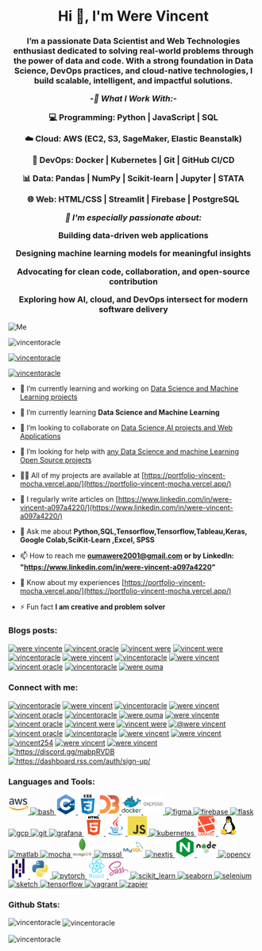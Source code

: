 <h1 align="center">Hi 👋, I'm Were Vincent</h1>
<h3 align="center">I’m a passionate Data Scientist and Web Technologies enthusiast dedicated to solving real-world problems through the power of data and code. With a strong foundation in Data Science, DevOps practices, and cloud-native technologies, I build scalable, intelligent, and impactful solutions.




*-🔧 What I Work With:-*

💻 Programming: Python | JavaScript | SQL

☁️ Cloud: AWS (EC2, S3, SageMaker, Elastic Beanstalk)

🐳 DevOps: Docker | Kubernetes | Git | GitHub CI/CD

📊 Data: Pandas | NumPy | Scikit-learn | Jupyter | STATA

🌐 Web: HTML/CSS | Streamlit | Firebase | PostgreSQL


*🚀 I'm especially passionate about:*

Building data-driven web applications

Designing machine learning models for meaningful insights

Advocating for clean code, collaboration, and open-source contribution

Exploring how AI, cloud, and DevOps intersect for modern software delivery</h3>

<img src="https://camo.githubusercontent.com/cfc09edfaea8a8862a7b049e65d4d3b8c3716c35bcf23af20735f8f3ea5db1c4/68747470733a2f2f6d656469612e67697068792e636f6d2f6d656469612f5666335a4b64696c6c544d4f4f614f686f302f67697068792e676966" alt="Me"  padding-left:1900px> 

<p align="left"> <img src="https://komarev.com/ghpvc/?username=vincentoracle&label=Profile%20views&color=0e75b6&style=flat" alt="vincentoracle" /> </p>

<p align="left"> <a href="https://github.com/ryo-ma/github-profile-trophy"><img src="https://github-profile-trophy.vercel.app/?username=vincentoracle" alt="vincentoracle" /></a> </p>

<p align="left"> <a href="https://twitter.com/vincentoracle" target="blank"><img src="https://img.shields.io/twitter/follow/vincentoracle?logo=twitter&style=for-the-badge" alt="vincentoracle" /></a> </p>

- 🔭 I’m currently learning and working on [Data Science and Machine Learning projects](https://portfolio-vincent-mocha.vercel.app/)

- 🌱 I’m currently learning **Data Science and Machine Learning**

- 👯 I’m looking to collaborate on [Data Science,AI projects and Web Applications](https://portfolio-vincent-mocha.vercel.app/)

- 🤝 I’m looking for help with [any Data Science and machine Learning Open Source projects](https://portfolio-vincent-mocha.vercel.app/)

- 👨‍💻 All of my projects are available at [https://portfolio-vincent-mocha.vercel.app/](https://portfolio-vincent-mocha.vercel.app/)

- 📝 I regularly write articles on [https://www.linkedin.com/in/were-vincent-a097a4220/](https://www.linkedin.com/in/were-vincent-a097a4220/)

- 💬 Ask me about **Python,SQL,Tensorflow,Tensorflow,Tableau,Keras, Google Colab,SciKit-Learn ,Excel, SPSS**

- 📫 How to reach me **oumawere2001@gmail.com or by LinkedIn: "https://www.linkedin.com/in/were-vincent-a097a4220"**

- 📄 Know about my experiences [https://portfolio-vincent-mocha.vercel.app/](https://portfolio-vincent-mocha.vercel.app/)

- ⚡ Fun fact **I am creative and problem solver**

### Blogs posts:
<!-- BLOG-POST-LIST:START -->
<p align="left">
<a href="https://fb.com/were vincente" target="blank"><img align="center" src="https://raw.githubusercontent.com/rahuldkjain/github-profile-readme-generator/master/src/images/icons/Social/facebook.svg" alt="were vincente" height="30" width="40" /></a>
<a href="https://instagram.com/vincent oracle" target="blank"><img align="center" src="https://raw.githubusercontent.com/rahuldkjain/github-profile-readme-generator/master/src/images/icons/Social/instagram.svg" alt="vincent oracle" height="30" width="40" /></a>
<a href="https://dribbble.com/vincent were" target="blank"><img align="center" src="https://raw.githubusercontent.com/rahuldkjain/github-profile-readme-generator/master/src/images/icons/Social/dribbble.svg" alt="vincent were" height="30" width="40" /></a>
<a href="https://hashnode.com/vincent were" target="blank"><img align="center" src="https://raw.githubusercontent.com/rahuldkjain/github-profile-readme-generator/master/src/images/icons/Social/hashnode.svg" alt="vincent were" height="30" width="40" /></a>
<a href="https://codepen.io/vincentoracle" target="blank"><img align="center" src="https://raw.githubusercontent.com/rahuldkjain/github-profile-readme-generator/master/src/images/icons/Social/codepen.svg" alt="vincentoracle" height="30" width="40" /></a>
<a href="https://dev.to/were vincent" target="blank"><img align="center" src="https://raw.githubusercontent.com/rahuldkjain/github-profile-readme-generator/master/src/images/icons/Social/devto.svg" alt="were vincent" height="30" width="40" /></a>
<a href="https://twitter.com/vincentoracle" target="blank"><img align="center" src="https://raw.githubusercontent.com/rahuldkjain/github-profile-readme-generator/master/src/images/icons/Social/twitter.svg" alt="vincentoracle" height="30" width="40" /></a>
<a href="https://linkedin.com/in/were vincent" target="blank"><img align="center" src="https://raw.githubusercontent.com/rahuldkjain/github-profile-readme-generator/master/src/images/icons/Social/linked-in-alt.svg" alt="were vincent" height="30" width="40" /></a>
<a href="https://stackoverflow.com/users/vincent oracle" target="blank"><img align="center" src="https://raw.githubusercontent.com/rahuldkjain/github-profile-readme-generator/master/src/images/icons/Social/stack-overflow.svg" alt="vincent oracle" height="30" width="40" /></a>
<a href="https://codesandbox.com/vincentoracle" target="blank"><img align="center" src="https://raw.githubusercontent.com/rahuldkjain/github-profile-readme-generator/master/src/images/icons/Social/codesandbox.svg" alt="vincentoracle" height="30" width="40" /></a>
<a href="https://kaggle.com/were ouma" target="blank"><img align="center" src="https://raw.githubusercontent.com/rahuldkjain/github-profile-readme-generator/master/src/images/icons/Social/kaggle.svg" alt="were ouma" height="30" width="40" /></a>
<!-- BLOG-POST-LIST:END -->



<h3 align="left">Connect with me:</h3>
<p align="left">
<a href="https://codepen.io/vincentoracle" target="blank"><img align="center" src="https://raw.githubusercontent.com/rahuldkjain/github-profile-readme-generator/master/src/images/icons/Social/codepen.svg" alt="vincentoracle" height="30" width="40" /></a>
<a href="https://dev.to/were vincent" target="blank"><img align="center" src="https://raw.githubusercontent.com/rahuldkjain/github-profile-readme-generator/master/src/images/icons/Social/devto.svg" alt="were vincent" height="30" width="40" /></a>
<a href="https://twitter.com/vincentoracle" target="blank"><img align="center" src="https://raw.githubusercontent.com/rahuldkjain/github-profile-readme-generator/master/src/images/icons/Social/twitter.svg" alt="vincentoracle" height="30" width="40" /></a>
<a href="https://linkedin.com/in/were vincent" target="blank"><img align="center" src="https://raw.githubusercontent.com/rahuldkjain/github-profile-readme-generator/master/src/images/icons/Social/linked-in-alt.svg" alt="were vincent" height="30" width="40" /></a>
<a href="https://stackoverflow.com/users/vincent oracle" target="blank"><img align="center" src="https://raw.githubusercontent.com/rahuldkjain/github-profile-readme-generator/master/src/images/icons/Social/stack-overflow.svg" alt="vincent oracle" height="30" width="40" /></a>
<a href="https://codesandbox.com/vincentoracle" target="blank"><img align="center" src="https://raw.githubusercontent.com/rahuldkjain/github-profile-readme-generator/master/src/images/icons/Social/codesandbox.svg" alt="vincentoracle" height="30" width="40" /></a>
<a href="https://kaggle.com/were ouma" target="blank"><img align="center" src="https://raw.githubusercontent.com/rahuldkjain/github-profile-readme-generator/master/src/images/icons/Social/kaggle.svg" alt="were ouma" height="30" width="40" /></a>
<a href="https://fb.com/were vincente" target="blank"><img align="center" src="https://raw.githubusercontent.com/rahuldkjain/github-profile-readme-generator/master/src/images/icons/Social/facebook.svg" alt="were vincente" height="30" width="40" /></a>
<a href="https://instagram.com/vincent oracle" target="blank"><img align="center" src="https://raw.githubusercontent.com/rahuldkjain/github-profile-readme-generator/master/src/images/icons/Social/instagram.svg" alt="vincent oracle" height="30" width="40" /></a>
<a href="https://dribbble.com/vincent were" target="blank"><img align="center" src="https://raw.githubusercontent.com/rahuldkjain/github-profile-readme-generator/master/src/images/icons/Social/dribbble.svg" alt="vincent were" height="30" width="40" /></a>
<a href="https://hashnode.com/vincent were" target="blank"><img align="center" src="https://raw.githubusercontent.com/rahuldkjain/github-profile-readme-generator/master/src/images/icons/Social/hashnode.svg" alt="vincent were" height="30" width="40" /></a>
<a href="https://medium.com/@were vincent" target="blank"><img align="center" src="https://raw.githubusercontent.com/rahuldkjain/github-profile-readme-generator/master/src/images/icons/Social/medium.svg" alt="@were vincent" height="30" width="40" /></a>
<a href="https://www.youtube.com/c/vincent oracle" target="blank"><img align="center" src="https://raw.githubusercontent.com/rahuldkjain/github-profile-readme-generator/master/src/images/icons/Social/youtube.svg" alt="vincent oracle" height="30" width="40" /></a>
<a href="https://www.codechef.com/users/vincentoracle" target="blank"><img align="center" src="https://cdn.jsdelivr.net/npm/simple-icons@3.1.0/icons/codechef.svg" alt="vincentoracle" height="30" width="40" /></a>
<a href="https://www.hackerrank.com/were vincent" target="blank"><img align="center" src="https://raw.githubusercontent.com/rahuldkjain/github-profile-readme-generator/master/src/images/icons/Social/hackerrank.svg" alt="were vincent" height="30" width="40" /></a>
<a href="https://codeforces.com/profile/were vincent" target="blank"><img align="center" src="https://raw.githubusercontent.com/rahuldkjain/github-profile-readme-generator/master/src/images/icons/Social/codeforces.svg" alt="were vincent" height="30" width="40" /></a>
<a href="https://www.leetcode.com/vincent254" target="blank"><img align="center" src="https://raw.githubusercontent.com/rahuldkjain/github-profile-readme-generator/master/src/images/icons/Social/leet-code.svg" alt="vincent254" height="30" width="40" /></a>
<a href="https://www.hackerearth.com/were vincent" target="blank"><img align="center" src="https://raw.githubusercontent.com/rahuldkjain/github-profile-readme-generator/master/src/images/icons/Social/hackerearth.svg" alt="were vincent" height="30" width="40" /></a>
<a href="https://www.topcoder.com/members/were vincent" target="blank"><img align="center" src="https://raw.githubusercontent.com/rahuldkjain/github-profile-readme-generator/master/src/images/icons/Social/topcoder.svg" alt="were vincent" height="30" width="40" /></a>
<a href="https://discord.gg/https://discord.gg/mabpRVDB" target="blank"><img align="center" src="https://raw.githubusercontent.com/rahuldkjain/github-profile-readme-generator/master/src/images/icons/Social/discord.svg" alt="https://discord.gg/mabpRVDB" height="30" width="40" /></a>
<a href="/https://dashboard.rss.com/auth/sign-up/" target="blank"><img align="center" src="https://raw.githubusercontent.com/rahuldkjain/github-profile-readme-generator/master/src/images/icons/Social/rss.svg" alt="https://dashboard.rss.com/auth/sign-up/" height="30" width="40" /></a>
</p>

<h3 align="left">Languages and Tools:</h3>
<p align="left"> <a href="https://aws.amazon.com" target="_blank" rel="noreferrer"> <img src="https://raw.githubusercontent.com/devicons/devicon/master/icons/amazonwebservices/amazonwebservices-original-wordmark.svg" alt="aws" width="40" height="40"/> </a> <a href="https://www.gnu.org/software/bash/" target="_blank" rel="noreferrer"> <img src="https://www.vectorlogo.zone/logos/gnu_bash/gnu_bash-icon.svg" alt="bash" width="40" height="40"/> </a> <a href="https://www.w3schools.com/cpp/" target="_blank" rel="noreferrer"> <img src="https://raw.githubusercontent.com/devicons/devicon/master/icons/cplusplus/cplusplus-original.svg" alt="cplusplus" width="40" height="40"/> </a> <a href="https://www.w3schools.com/css/" target="_blank" rel="noreferrer"> <img src="https://raw.githubusercontent.com/devicons/devicon/master/icons/css3/css3-original-wordmark.svg" alt="css3" width="40" height="40"/> </a> <a href="https://d3js.org/" target="_blank" rel="noreferrer"> <img src="https://raw.githubusercontent.com/devicons/devicon/master/icons/d3js/d3js-original.svg" alt="d3js" width="40" height="40"/> </a> <a href="https://www.docker.com/" target="_blank" rel="noreferrer"> <img src="https://raw.githubusercontent.com/devicons/devicon/master/icons/docker/docker-original-wordmark.svg" alt="docker" width="40" height="40"/> </a> <a href="https://expressjs.com" target="_blank" rel="noreferrer"> 
<img src="https://raw.githubusercontent.com/devicons/devicon/master/icons/express/express-original-wordmark.svg" alt="express" width="40" height="40"/> </a> <a href="https://www.figma.com/" target="_blank" rel="noreferrer"> <img src="https://www.vectorlogo.zone/logos/figma/figma-icon.svg" alt="figma" width="40" height="40"/> </a> <a href="https://firebase.google.com/" target="_blank" rel="noreferrer"> <img src="https://www.vectorlogo.zone/logos/firebase/firebase-icon.svg" alt="firebase" width="40" height="40"/> </a> <a href="https://flask.palletsprojects.com/" target="_blank" rel="noreferrer"> <img src="https://www.vectorlogo.zone/logos/pocoo_flask/pocoo_flask-icon.svg" alt="flask" width="40" height="40"/> </a> <a href="https://cloud.google.com" target="_blank" rel="noreferrer"> <img src="https://www.vectorlogo.zone/logos/google_cloud/google_cloud-icon.svg" alt="gcp" width="40" height="40"/> </a> <a href="https://git-scm.com/" target="_blank" rel="noreferrer"> <img src="https://www.vectorlogo.zone/logos/git-scm/git-scm-icon.svg" alt="git" width="40" height="40"/> </a> <a href="https://grafana.com" target="_blank" rel="noreferrer"> <img src="https://www.vectorlogo.zone/logos/grafana/grafana-icon.svg" alt="grafana" width="40" height="40"/> </a> <a href="https://www.w3.org/html/" target="_blank" rel="noreferrer"> <img src="https://raw.githubusercontent.com/devicons/devicon/master/icons/html5/html5-original-wordmark.svg" alt="html5" width="40" height="40"/> </a> <a href="https://www.java.com" target="_blank" rel="noreferrer"> <img src="https://raw.githubusercontent.com/devicons/devicon/master/icons/java/java-original.svg" alt="java" width="40" height="40"/> </a> <a href="https://developer.mozilla.org/en-US/docs/Web/JavaScript" target="_blank" rel="noreferrer"> <img src="https://raw.githubusercontent.com/devicons/devicon/master/icons/javascript/javascript-original.svg" alt="javascript" width="40" height="40"/> </a> <a href="https://kubernetes.io" target="_blank" rel="noreferrer"> 
<img src="https://www.vectorlogo.zone/logos/kubernetes/kubernetes-icon.svg" alt="kubernetes" width="40" height="40"/> </a> <a href="https://laravel.com/" target="_blank" rel="noreferrer"> <img src="https://raw.githubusercontent.com/devicons/devicon/master/icons/laravel/laravel-plain-wordmark.svg" alt="laravel" width="40" height="40"/> </a> <a href="https://www.linux.org/" target="_blank" rel="noreferrer"> <img src="https://raw.githubusercontent.com/devicons/devicon/master/icons/linux/linux-original.svg" alt="linux" width="40" height="40"/> </a> <a href="https://www.mathworks.com/" target="_blank" rel="noreferrer"> <img src="https://upload.wikimedia.org/wikipedia/commons/2/21/Matlab_Logo.png" alt="matlab" width="40" height="40"/> </a> <a href="https://mochajs.org" target="_blank" rel="noreferrer"> <img src="https://www.vectorlogo.zone/logos/mochajs/mochajs-icon.svg" alt="mocha" width="40" height="40"/> </a> <a href="https://www.mongodb.com/" target="_blank" rel="noreferrer"> <img src="https://raw.githubusercontent.com/devicons/devicon/master/icons/mongodb/mongodb-original-wordmark.svg" alt="mongodb" width="40" height="40"/> </a> <a href="https://www.microsoft.com/en-us/sql-server" target="_blank" rel="noreferrer"> <img src="https://www.svgrepo.com/show/303229/microsoft-sql-server-logo.svg" alt="mssql" width="40" height="40"/> </a> <a href="https://www.mysql.com/" target="_blank" rel="noreferrer"> <img src="https://raw.githubusercontent.com/devicons/devicon/master/icons/mysql/mysql-original-wordmark.svg" alt="mysql" width="40" height="40"/> </a> <a href="https://nextjs.org/" target="_blank" rel="noreferrer"> <img src="https://cdn.worldvectorlogo.com/logos/nextjs-2.svg" alt="nextjs" width="40" height="40"/> </a> <a href="https://www.nginx.com" target="_blank" rel="noreferrer"> <img src="https://raw.githubusercontent.com/devicons/devicon/master/icons/nginx/nginx-original.svg" alt="nginx" width="40" height="40"/> </a> <a href="https://nodejs.org" target="_blank" rel="noreferrer"> <img src="https://raw.githubusercontent.com/devicons/devicon/master/icons/nodejs/nodejs-original-wordmark.svg" alt="nodejs" width="40" height="40"/> </a> <a href="https://opencv.org/" target="_blank" rel="noreferrer"> <img src="https://www.vectorlogo.zone/logos/opencv/opencv-icon.svg" alt="opencv" width="40" height="40"/> </a> <a href="https://pandas.pydata.org/" target="_blank" rel="noreferrer"> <img src="https://raw.githubusercontent.com/devicons/devicon/2ae2a900d2f041da66e950e4d48052658d850630/icons/pandas/pandas-original.svg" alt="pandas" width="40" height="40"/> </a> <a href="https://www.python.org" target="_blank" rel="noreferrer"> <img src="https://raw.githubusercontent.com/devicons/devicon/master/icons/python/python-original.svg" alt="python" width="40" height="40"/> </a> <a href="https://pytorch.org/" target="_blank" rel="noreferrer"> <img src="https://www.vectorlogo.zone/logos/pytorch/pytorch-icon.svg" alt="pytorch" width="40" height="40"/> </a> <a href="https://reactjs.org/" target="_blank" rel="noreferrer"> <img src="https://raw.githubusercontent.com/devicons/devicon/master/icons/react/react-original-wordmark.svg" alt="react" width="40" height="40"/> </a> <a href="https://sass-lang.com" target="_blank" rel="noreferrer"> <img src="https://raw.githubusercontent.com/devicons/devicon/master/icons/sass/sass-original.svg" alt="sass" width="40" height="40"/> </a> <a href="https://scikit-learn.org/" target="_blank" rel="noreferrer"> <img src="https://upload.wikimedia.org/wikipedia/commons/0/05/Scikit_learn_logo_small.svg" alt="scikit_learn" width="40" height="40"/> </a> <a href="https://seaborn.pydata.org/" target="_blank" rel="noreferrer"> <img src="https://seaborn.pydata.org/_images/logo-mark-lightbg.svg" alt="seaborn" width="40" height="40"/> </a> <a href="https://www.selenium.dev" target="_blank" rel="noreferrer"> <img src="https://raw.githubusercontent.com/detain/svg-logos/780f25886640cef088af994181646db2f6b1a3f8/svg/selenium-logo.svg" alt="selenium" width="40" height="40"/> </a> <a href="https://www.sketch.com/" target="_blank" rel="noreferrer"> <img src="https://www.vectorlogo.zone/logos/sketchapp/sketchapp-icon.svg" alt="sketch" width="40" height="40"/> </a> <a href="https://www.tensorflow.org" target="_blank" rel="noreferrer"> <img src="https://www.vectorlogo.zone/logos/tensorflow/tensorflow-icon.svg" alt="tensorflow" width="40" height="40"/> </a> <a href="https://www.vagrantup.com/" target="_blank" rel="noreferrer"> <img src="https://www.vectorlogo.zone/logos/vagrantup/vagrantup-icon.svg" alt="vagrant" width="40" height="40"/> </a> <a href="https://zapier.com" target="_blank" rel="noreferrer"> <img src="https://www.vectorlogo.zone/logos/zapier/zapier-icon.svg" alt="zapier" width="40" height="40"/> </a> </p>

<h3 align="left">Github Stats:</h3>
<p><img align="left" src="https://github-readme-stats.vercel.app/api/top-langs?username=vincentoracle&show_icons=true&locale=en&layout=compact" alt="vincentoracle" /></p>

<p>&nbsp;<img align="center" src="https://github-readme-stats.vercel.app/api?username=vincentoracle&show_icons=true&locale=en" alt="vincentoracle" /></p>

<p><img align="center" src="https://github-readme-streak-stats.herokuapp.com/?user=vincentoracle&" alt="vincentoracle" /></p>

